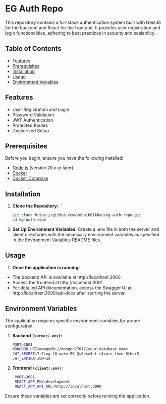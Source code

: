 # EG Auth Repo

This repository contains a full-stack authentication system built with NestJS for the backend and React for the frontend. It provides user registration and login functionalities, adhering to best practices in security and scalability.

## Table of Contents

- [Features](#features)
- [Prerequisites](#prerequisites)
- [Installation](#installation)
- [Usage](#usage)
- [Environment Variables](#environment-variables)

## Features

- User Registration and Login
- Password Validation
- JWT Authentication
- Protected Routes
- Dockerized Setup

## Prerequisites

Before you begin, ensure you have the following installed:

- [Node.js](https://nodejs.org/) (version 20.x or later)
- [Docker](https://www.docker.com/)
- [Docker Compose](https://docs.docker.com/compose/)

## Installation

1. **Clone the Repository:**

   ```bash
   git clone https://github.com/zohaib01khan/eg-auth-repo.git
   cd eg-auth-repo

1. **Set Up Environment Variables:**
   Create a .env file in both the server and client directories with the necessary environment variables as specified in the Environment Variables README files.
   
## Usage
1. **Once the application is running:**
  - The backend API is available at http://localhost:3000.
  - Access the frontend at http://localhost:3001.
  - For detailed API documentation, access the Swagger UI at http://localhost:3000/api-docs after starting the server.

## Environment Variables
The application requires specific environment variables for proper configuration.

1. **Backend `(server/.env)`:**
     ```bash
    PORT=3001
    MONGODB_URI=mongodb://mongo:27017/your_database_name
    JWT_SECRET=Tr7ing-tO-make-EG-@s5esm3nt-s3cure-then-0ther5
    JWT_EXPIRATION=1d


  2. **Frontend `(client/.env)`:**
     ```bash
      PORT=3001
      REACT_APP_ENV=development
      REACT_APP_API_URL=http://localhost:3000

  Ensure these variables are set correctly before running the application.


